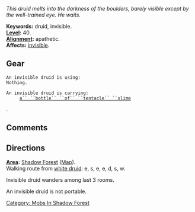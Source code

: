 *This druid melts into the darkness of the boulders, barely visible
except by the well-trained eye. He waits.*

**Keywords:** druid, invisible.  
**[Level](Level "wikilink"):** 40.  
**[Alignment](Alignment "wikilink"):** apathetic.  
**Affects:** [invisible](invis "wikilink").  

## Gear

`An invisible druid is using:`  
`Nothing.`

`An invisible druid is carrying:`  
`     `[`a`` ``bottle`` ``of`` ``tentacle`` ``slime`](Bottle_of_Tentacle_Slime "wikilink")

.

## Comments

## Directions

**[Area](:Category:_Areas "wikilink"):** [Shadow
Forest](:Category:_Shadow_Forest "wikilink")
([Map](Shadow_Forest_Map "wikilink")).  
Walking route from [white druid](White_Haired_Druid "wikilink"): e, s,
e, e, d, s, w.

Invisible druid wanders among last 3 rooms.

An invisible druid is not portable.

[Category: Mobs In Shadow
Forest](Category:_Mobs_In_Shadow_Forest "wikilink")
